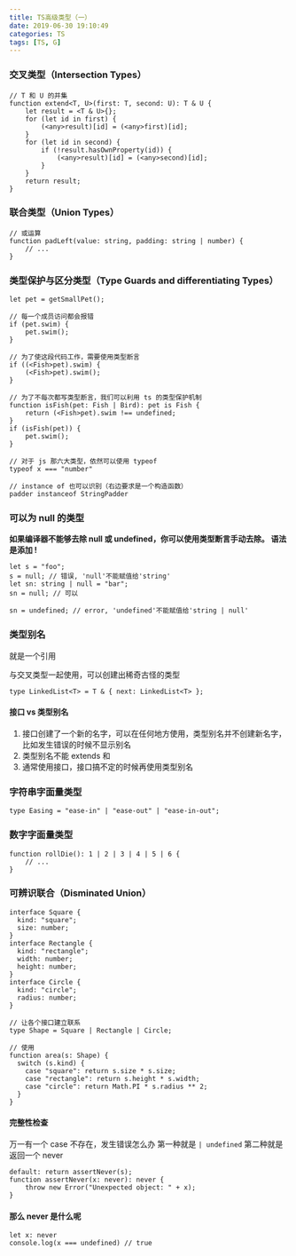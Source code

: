 ```yaml
---
title: TS高级类型（一）
date: 2019-06-30 19:10:49
categories: TS
tags: [TS, G]
---
```


### 交叉类型（Intersection Types）

```
// T 和 U 的并集
function extend<T, U>(first: T, second: U): T & U {
    let result = <T & U>{};
    for (let id in first) {
        (<any>result)[id] = (<any>first)[id];
    }
    for (let id in second) {
        if (!result.hasOwnProperty(id)) {
            (<any>result)[id] = (<any>second)[id];
        }
    }
    return result;
}
```

### 联合类型（Union Types）

```
// 或运算
function padLeft(value: string, padding: string | number) {
    // ...
}
```

### 类型保护与区分类型（Type Guards and differentiating Types）

```
let pet = getSmallPet();

// 每一个成员访问都会报错
if (pet.swim) {
    pet.swim();
}

// 为了使这段代码工作，需要使用类型断言
if ((<Fish>pet).swim) {
    (<Fish>pet).swim();
}

// 为了不每次都写类型断言，我们可以利用 ts 的类型保护机制
function isFish(pet: Fish | Bird): pet is Fish {
    return (<Fish>pet).swim !== undefined;
}
if (isFish(pet)) {
    pet.swim();
}

// 对于 js 那六大类型，依然可以使用 typeof
typeof x === "number"

// instance of 也可以识别（右边要求是一个构造函数）
padder instanceof StringPadder
```

### 可以为 null 的类型

**如果编译器不能够去除 null 或 undefined，你可以使用类型断言手动去除。 语法是添加 !**

```
let s = "foo";
s = null; // 错误, 'null'不能赋值给'string'
let sn: string | null = "bar";
sn = null; // 可以

sn = undefined; // error, 'undefined'不能赋值给'string | null'
```

### 类型别名

就是一个引用

与交叉类型一起使用，可以创建出稀奇古怪的类型

```
type LinkedList<T> = T & { next: LinkedList<T> };
```

#### 接口 vs 类型别名

1. 接口创建了一个新的名字，可以在任何地方使用，类型别名并不创建新名字，比如发生错误的时候不显示别名
2. 类型别名不能 extends 和
3. 通常使用接口，接口搞不定的时候再使用类型别名

### 字符串字面量类型

```
type Easing = "ease-in" | "ease-out" | "ease-in-out";
```

### 数字字面量类型

```
function rollDie(): 1 | 2 | 3 | 4 | 5 | 6 {
    // ...
}
```

### 可辨识联合（Disminated Union）

```
interface Square {
  kind: "square";
  size: number;
}
interface Rectangle {
  kind: "rectangle";
  width: number;
  height: number;
}
interface Circle {
  kind: "circle";
  radius: number;
}

// 让各个接口建立联系
type Shape = Square | Rectangle | Circle;

// 使用
function area(s: Shape) {
  switch (s.kind) {
    case "square": return s.size * s.size;
    case "rectangle": return s.height * s.width;
    case "circle": return Math.PI * s.radius ** 2;
  }
}
```

#### 完整性检查

万一有一个 case 不存在，发生错误怎么办
第一种就是 `| undefined`
第二种就是 返回一个 never

```
default: return assertNever(s);
function assertNever(x: never): never {
    throw new Error("Unexpected object: " + x);
}
```

#### 那么 never 是什么呢

```
let x: never
console.log(x === undefined) // true
```
